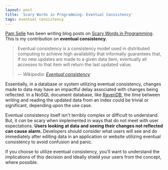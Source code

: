 ```yaml
---
layout: post
title: 'Scary Words in Programming: Eventual Consistency'
tags: eventual consistency
---
```


[Pam Selle](https://twitter.com/pamasaur) has been writing blog posts on [Scary Words in Programming](https://thewebivore.com/tag/scary-words/). This is my contribution on **eventual consistency**.

>Eventual consistency is a consistency model used in distributed computing to achieve high availability that informally guarantees that, if no new updates are made to a given data item, eventually all accesses to that item will return the last updated value.
>
> -- <cite>Wikipedia: [Eventual consistency](https://en.wikipedia.org/wiki/Eventual_consistency)</cite>

Essentially, in a database or system utilizing eventual consistency, changes made to data may have an impactful delay associated with changes being reflected. In a NoSQL document database, like [RavenDB](https://ravendb.net/), the time between writing and reading the updated data from an index could be trivial or significant, depending upon the use case.

Eventual consistency itself isn't terribly complex or difficult to understand. But, it *can* be scary when implemented in ways that do not meet with user expectations. **Users looking at data and seeing their changes not reflected can cause alarm.** Developers should consider what users will see and do immediately after editing data in an application or website utilizing eventual consistency to avoid confusion and panic.

If you choose to utilize eventual consistency, you'll want to understand the implications of this decision and ideally shield your users from the concept, where possible.
